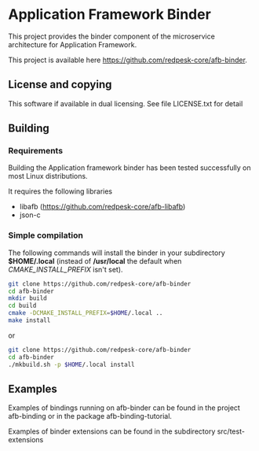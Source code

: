 # Application Framework Binder

This project provides the binder component of the microservice architecture
for Application Framework.

This project is available here <https://github.com/redpesk-core/afb-binder>.


## License and copying

This software if available in dual licensing. See file LICENSE.txt for detail

## Building

### Requirements

Building the Application framework binder has been tested successfully
on most Linux distributions.

It requires the following libraries

* libafb (<https://github.com/redpesk-core/afb-libafb>)
* json-c

### Simple compilation

The following commands will install the binder in your subdirectory
**$HOME/.local** (instead of **/usr/local** the default when 
*CMAKE_INSTALL_PREFIX* isn't set).

```sh
git clone https://github.com/redpesk-core/afb-binder
cd afb-binder
mkdir build
cd build
cmake -DCMAKE_INSTALL_PREFIX=$HOME/.local ..
make install
```

or

```sh
git clone https://github.com/redpesk-core/afb-binder
cd afb-binder
./mkbuild.sh -p $HOME/.local install
```

## Examples

Examples of bindings running on afb-binder can be found
in the project afb-binding or in the package afb-binding-tutorial.

Examples of binder extensions can be found in the subdirectory
src/test-extensions
